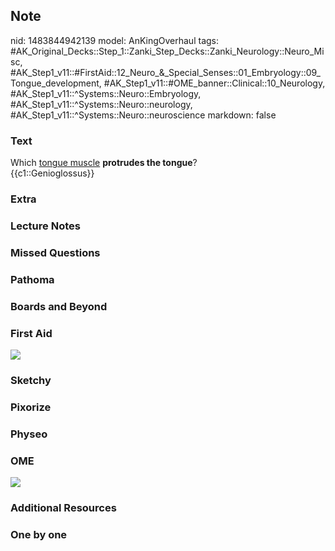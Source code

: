 ## Note
nid: 1483844942139
model: AnKingOverhaul
tags: #AK_Original_Decks::Step_1::Zanki_Step_Decks::Zanki_Neurology::Neuro_Misc, #AK_Step1_v11::#FirstAid::12_Neuro_&_Special_Senses::01_Embryology::09_Tongue_development, #AK_Step1_v11::#OME_banner::Clinical::10_Neurology, #AK_Step1_v11::^Systems::Neuro::Embryology, #AK_Step1_v11::^Systems::Neuro::neurology, #AK_Step1_v11::^Systems::Neuro::neuroscience
markdown: false

### Text
<div>
  <div>
    Which <u>tongue muscle</u> <b>protrudes the tongue</b>?
  </div>
  <div>
    {{c1::Genioglossus}}
  </div>
</div>

### Extra


### Lecture Notes


### Missed Questions


### Pathoma


### Boards and Beyond


### First Aid
<img src="tmpl43VYF.png">

### Sketchy


### Pixorize


### Physeo


### OME
<div class="ome-widget">
  <a href=
  "https://onlinemeded.org/spa/neurology?ref=anki"><img src="_OME_AnkiFlashcards_Topic_2.png"></a>
</div>

### Additional Resources


### One by one

